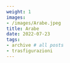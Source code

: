 ```yaml
---
weight: 1
images:
- /images/Arabe.jpeg
title: Arabe
date: 2022-07-23
tags:
- archive # all posts
- trasfigurazioni
---
```


